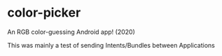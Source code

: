 # color-picker
An RGB color-guessing Android app! (2020)

This was mainly a test of sending Intents/Bundles between Applications
